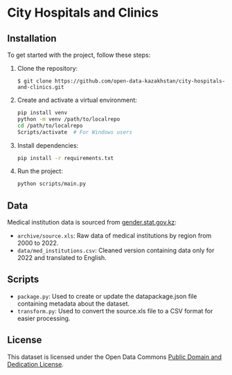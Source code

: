 # City Hospitals and Clinics

## Installation

To get started with the project, follow these steps:

1. Clone the repository:
    ```shell
    $ git clone https://github.com/open-data-kazakhstan/city-hospitals-and-clinics.git
    ```

2. Create and activate a virtual environment:
    ```bash
    pip install venv
    python -m venv /path/to/localrepo
    cd /path/to/localrepo
    Scripts/activate  # For Windows users
    ```

3. Install dependencies:
    ```bash
    pip install -r requirements.txt
    ```

4. Run the project:
    ```bash
    python scripts/main.py
    ```

## Data

Medical institution data is sourced from [gender.stat.gov.kz](https://gender.stat.gov.kz/page/frontend/detail?id=68&slug=-55&cat_id=3&lang=ru):

- `archive/source.xls`: Raw data of medical institutions by region from 2000 to 2022.
- `data/med_institutions.csv`: Cleaned version containing data only for 2022 and translated to English.

## Scripts

- `package.py`: Used to create or update the datapackage.json file containing metadata about the dataset.
- `transform.py`: Used to convert the source.xls file to a CSV format for easier processing.

## License

This dataset is licensed under the Open Data Commons [Public Domain and Dedication License][pddl].

[pddl]: https://www.opendatacommons.org/licenses/pddl/1-0/

